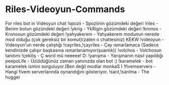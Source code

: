 # Riles-Videoyun-Commands
For riles bot in Videoyun chat
!spozii - Spoziinin gözümdeki değeri
!riles - Benim botun gözündeki değeri
!ykrig - YkRigin gözümdeki değeri
!kronos - Kronosun gözümdeki değeri
!yahyakerem - Yahyakerem modunun nerede mod olduğu (çok gereksiz bir komut)(zaten o chattesiniz) KEKW
!videoyun - Videoyun'un nerde çalıştığı
!cayriles,!çayriles - Çay ısmarlamaca (Sadece kendinizde çalışır başkasına ısmarlanamıyor(şuanlık))
!volchos - Volchosun tanıtımı
!çekiliş - Ç word mü neeeee! D:
!yarışma - Yarışmanın nasıl yapıldığı
peepoLife - Üzüldüğünüz zaman yanınızda olan bot :)
!karamelek - bot karamelek ismini sorguluyor.(Ben değil modlar monkaS )
!fivemservers - Hangi fivem serverlarında oynandığını gösteriyor.
!sarıl,!sarılma - The hugger


